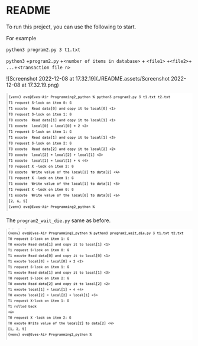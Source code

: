 # README

To run this project, you can use the following to start.

For example 

```shell
python3 program2.py 3 t1.txt 
```

`python3` +`program2.py` +`<number of items in database>` + `<file1>` +`<file2>`+ `...`+`<transaction file n>`

![Screenshot 2022-12-08 at 17.32.19](./README.assets/Screenshot 2022-12-08 at 17.32.19.png)

<img src="./README.assets/Screenshot 2022-12-08 at 17.32.59.png" alt="Screenshot 2022-12-08 at 17.32.59" style="zoom: 50%;" />



The `program2_wait_die.py` same as before.

<img src="./README.assets/Screenshot 2022-12-08 at 17.34.32.png" alt="Screenshot 2022-12-08 at 17.34.32" style="zoom:50%;" />